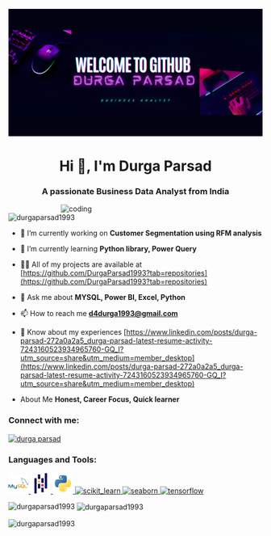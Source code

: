 
![logo](https://github.com/DurgaParsad1993/DurgaParsad1993/blob/main/pixelcut-export.png)

<h1 align="center">Hi 👋, I'm Durga Parsad</h1>
<h3 align="center">A passionate Business Data Analyst from India</h3>

<img align="right" alt="coding" width="400" src="https://i.gifer.com/75ez.gif">

<p align="left"> <img src="https://komarev.com/ghpvc/?username=durgaparsad1993&label=Profile%20views&color=0e75b6&style=flat" alt="durgaparsad1993" /> </p>

- 🔭 I’m currently working on **Customer Segmentation using RFM analysis**

- 🌱 I’m currently learning **Python library, Power Query**

- 👨‍💻 All of my projects are available at [https://github.com/DurgaParsad1993?tab=repositories](https://github.com/DurgaParsad1993?tab=repositories)

- 💬 Ask me about **MYSQL, Power BI, Excel, Python**

- 📫 How to reach me **d4durga1993@gmail.com**

- 📄 Know about my experiences [https://www.linkedin.com/posts/durga-parsad-272a0a2a5_durga-parsad-latest-resume-activity-7243160523934965760-GQ_I?utm_source=share&utm_medium=member_desktop](https://www.linkedin.com/posts/durga-parsad-272a0a2a5_durga-parsad-latest-resume-activity-7243160523934965760-GQ_I?utm_source=share&utm_medium=member_desktop)

- About Me **Honest, Career Focus, Quick learner**

<h3 align="left">Connect with me:</h3>
<p align="left">
<a href="https://linkedin.com/in/durga parsad" target="blank"><img align="center" src="https://raw.githubusercontent.com/rahuldkjain/github-profile-readme-generator/master/src/images/icons/Social/linked-in-alt.svg" alt="durga parsad" height="30" width="40" /></a>
</p>

<h3 align="left">Languages and Tools:</h3>
<p align="left"> <a href="https://www.mysql.com/" target="_blank" rel="noreferrer"> <img src="https://raw.githubusercontent.com/devicons/devicon/master/icons/mysql/mysql-original-wordmark.svg" alt="mysql" width="40" height="40"/> </a> <a href="https://pandas.pydata.org/" target="_blank" rel="noreferrer"> <img src="https://raw.githubusercontent.com/devicons/devicon/2ae2a900d2f041da66e950e4d48052658d850630/icons/pandas/pandas-original.svg" alt="pandas" width="40" height="40"/> </a> <a href="https://www.python.org" target="_blank" rel="noreferrer"> <img src="https://raw.githubusercontent.com/devicons/devicon/master/icons/python/python-original.svg" alt="python" width="40" height="40"/> </a> <a href="https://scikit-learn.org/" target="_blank" rel="noreferrer"> <img src="https://upload.wikimedia.org/wikipedia/commons/0/05/Scikit_learn_logo_small.svg" alt="scikit_learn" width="40" height="40"/> </a> <a href="https://seaborn.pydata.org/" target="_blank" rel="noreferrer"> <img src="https://seaborn.pydata.org/_images/logo-mark-lightbg.svg" alt="seaborn" width="40" height="40"/> </a> <a href="https://www.tensorflow.org" target="_blank" rel="noreferrer"> <img src="https://www.vectorlogo.zone/logos/tensorflow/tensorflow-icon.svg" alt="tensorflow" width="40" height="40"/> </a> </p>

<p><img align="left" src="https://github-readme-stats.vercel.app/api/top-langs?username=durgaparsad1993&show_icons=true&locale=en&layout=compact" alt="durgaparsad1993" /></p>

<p>&nbsp;<img align="center" src="https://github-readme-stats.vercel.app/api?username=durgaparsad1993&show_icons=true&locale=en" alt="durgaparsad1993" /></p>

<p><img align="center" src="https://github-readme-streak-stats.herokuapp.com/?user=durgaparsad1993&" alt="durgaparsad1993" /></p>
